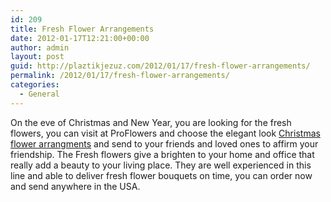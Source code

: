 ```yaml
---
id: 209
title: Fresh Flower Arrangements
date: 2012-01-17T12:21:00+00:00
author: admin
layout: post
guid: http://plaztikjezuz.com/2012/01/17/fresh-flower-arrangements/
permalink: /2012/01/17/fresh-flower-arrangements/
categories:
  - General
---
```

On the eve of Christmas and New Year, you are looking for the fresh flowers, you can visit at ProFlowers and choose the elegant look [Christmas flower arrangments](http://www.proflowers.com/christmas-flowers-chf) and send to your friends and loved ones to affirm your friendship. The Fresh flowers give a brighten to your home and office that really add a beauty to your living place. They are well experienced in this line and able to deliver fresh flower bouquets on time, you can order now and send anywhere in the USA.